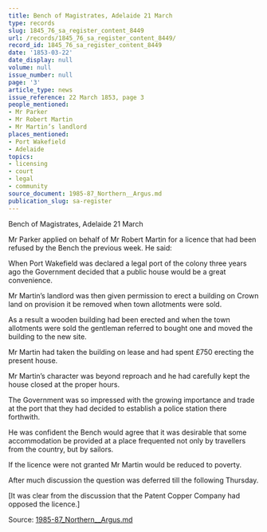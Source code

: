 ```yaml
---
title: Bench of Magistrates, Adelaide 21 March
type: records
slug: 1845_76_sa_register_content_8449
url: /records/1845_76_sa_register_content_8449/
record_id: 1845_76_sa_register_content_8449
date: '1853-03-22'
date_display: null
volume: null
issue_number: null
page: '3'
article_type: news
issue_reference: 22 March 1853, page 3
people_mentioned:
- Mr Parker
- Mr Robert Martin
- Mr Martin’s landlord
places_mentioned:
- Port Wakefield
- Adelaide
topics:
- licensing
- court
- legal
- community
source_document: 1985-87_Northern__Argus.md
publication_slug: sa-register
---
```


Bench of Magistrates, Adelaide 21 March

Mr Parker applied on behalf of Mr Robert Martin for a licence that had been refused by the Bench the previous week.  He said:

When Port Wakefield was declared a legal port of the colony three years ago the Government decided that a public house would be a great convenience.

Mr Martin’s landlord was then given permission to erect a building on Crown land on provision it be removed when town allotments were sold.

As a result a wooden building had been erected and when the town allotments were sold the gentleman referred to bought one and moved the building to the new site.

Mr Martin had taken the building on lease and had spent £750 erecting the present house.

Mr Martin’s character was beyond reproach and he had carefully kept the house closed at the proper hours.

The Government was so impressed with the growing importance and trade at the port that they had decided to establish a police station there forthwith.

He was confident the Bench would agree that it was desirable that some accommodation be provided at a place frequented not only by travellers from the country, but by sailors.

If the licence were not granted Mr Martin would be reduced to poverty.

After much discussion the question was deferred till the following Thursday.

[It was clear from the discussion that the Patent Copper Company had opposed the licence.]


Source: [1985-87_Northern__Argus.md](/downloads/markdown/1985-87_Northern__Argus.md)
